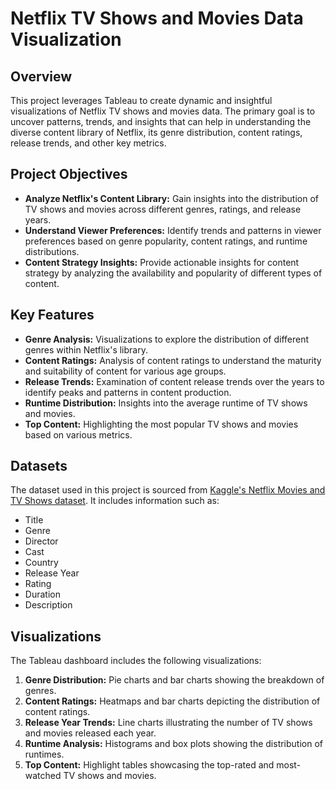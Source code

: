 # Netflix TV Shows and Movies Data Visualization

## Overview
This project leverages Tableau to create dynamic and insightful visualizations of Netflix TV shows and movies data. The primary goal is to uncover patterns, trends, and insights that can help in understanding the diverse content library of Netflix, its genre distribution, content ratings, release trends, and other key metrics.

## Project Objectives
- **Analyze Netflix's Content Library:** Gain insights into the distribution of TV shows and movies across different genres, ratings, and release years.
- **Understand Viewer Preferences:** Identify trends and patterns in viewer preferences based on genre popularity, content ratings, and runtime distributions.
- **Content Strategy Insights:** Provide actionable insights for content strategy by analyzing the availability and popularity of different types of content.

## Key Features
- **Genre Analysis:** Visualizations to explore the distribution of different genres within Netflix's library.
- **Content Ratings:** Analysis of content ratings to understand the maturity and suitability of content for various age groups.
- **Release Trends:** Examination of content release trends over the years to identify peaks and patterns in content production.
- **Runtime Distribution:** Insights into the average runtime of TV shows and movies.
- **Top Content:** Highlighting the most popular TV shows and movies based on various metrics.

## Datasets
The dataset used in this project is sourced from [Kaggle's Netflix Movies and TV Shows dataset](https://www.kaggle.com/shivamb/netflix-shows). It includes information such as:
- Title
- Genre
- Director
- Cast
- Country
- Release Year
- Rating
- Duration
- Description

## Visualizations
The Tableau dashboard includes the following visualizations:
1. **Genre Distribution:** Pie charts and bar charts showing the breakdown of genres.
2. **Content Ratings:** Heatmaps and bar charts depicting the distribution of content ratings.
3. **Release Year Trends:** Line charts illustrating the number of TV shows and movies released each year.
4. **Runtime Analysis:** Histograms and box plots showing the distribution of runtimes.
5. **Top Content:** Highlight tables showcasing the top-rated and most-watched TV shows and movies.


